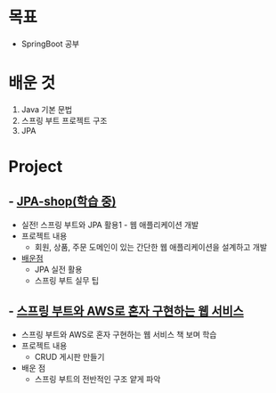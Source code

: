 # 목표

- SpringBoot 공부

# 배운 것

1. Java 기본 문법
2. 스프링 부트 프로젝트 구조
3. JPA

# Project

## - [JPA-shop(학습 중)](https://github.com/jsungmin6/Spring_Boot_Project/tree/main/Hello-Jpa)

- 실전! 스프링 부트와 JPA 활용1 - 웹 애플리케이션 개발
- 프로젝트 내용
  - 회원, 상품, 주문 도메인이 있는 간단한 웹 애플리케이션을 설계하고 개발
- [배운점](https://github.com/jsungmin6/Spring_Boot_Project/tree/main/Hello-Jpa)
  - JPA 실전 활용
  - 스프링 부트 실무 팁

## - [스프링 부트와 AWS로 혼자 구현하는 웹 서비스](https://github.com/jsungmin6/Spring_Boot_Project/tree/main/SpringBootProject)

- 스프링 부트와 AWS로 혼자 구현하는 웹 서비스 책 보며 학습
- 프로젝트 내용
  - CRUD 게시판 만들기
- 배운 점
  - 스프링 부트의 전반적인 구조 얕게 파악
